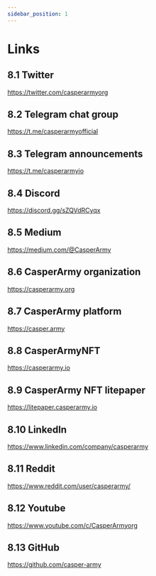 ```yaml
---
sidebar_position: 1
---
```

# Links

## 8.1 Twitter
<a href="https://twitter.com/casperarmyorg">https://twitter.com/casperarmyorg</a>

## 8.2 Telegram chat group
<a href="https://t.me/casperarmyofficial">https://t.me/casperarmyofficial</a>

## 8.3 Telegram announcements
<a href="https://t.me/casperarmyio">https://t.me/casperarmyio</a>

## 8.4 Discord
<a href="https://discord.gg/sZQVdRCyqx">https://discord.gg/sZQVdRCyqx</a>

## 8.5 Medium
<a href="https://medium.com/@CasperArmy">https://medium.com/@CasperArmy</a>

## 8.6 CasperArmy organization
<a href="https://casperarmy.org">https://casperarmy.org</a>

## 8.7 CasperArmy platform
<a href="https://casper.army">https://casper.army</a>

## 8.8 CasperArmyNFT
<a href="https://casperarmy.io">https://casperarmy.io</a>

## 8.9 CasperArmy NFT litepaper
<a href="https://litepaper.casperarmy.io">https://litepaper.casperarmy.io</a>

## 8.10 LinkedIn
<a href="https://www.linkedin.com/company/casperarmy">https://www.linkedin.com/company/casperarmy</a>

## 8.11 Reddit
<a href="https://www.reddit.com/user/casperarmy/">https://www.reddit.com/user/casperarmy/</a>

## 8.12 Youtube
<a href="https://www.youtube.com/c/CasperArmyorg">https://www.youtube.com/c/CasperArmyorg</a>

## 8.13 GitHub
<a href="https://github.com/casper-army">https://github.com/casper-army</a>



